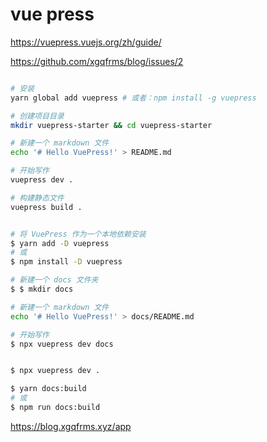 # vue press

https://vuepress.vuejs.org/zh/guide/

https://github.com/xgqfrms/blog/issues/2


```sh

# 安装
yarn global add vuepress # 或者：npm install -g vuepress

# 创建项目目录
mkdir vuepress-starter && cd vuepress-starter

# 新建一个 markdown 文件
echo '# Hello VuePress!' > README.md

# 开始写作
vuepress dev .

# 构建静态文件
vuepress build .

```

```sh

# 将 VuePress 作为一个本地依赖安装
$ yarn add -D vuepress
# 或
$ npm install -D vuepress

# 新建一个 docs 文件夹
$ $ mkdir docs

# 新建一个 markdown 文件
echo '# Hello VuePress!' > docs/README.md

# 开始写作
$ npx vuepress dev docs

```

```sh

$ npx vuepress dev .

```

```sh
$ yarn docs:build
# 或
$ npm run docs:build

```

https://blog.xgqfrms.xyz/app
